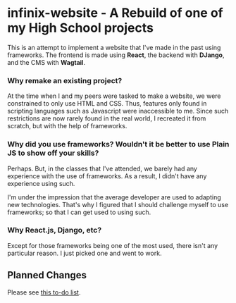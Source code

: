 # infinix-website - A Rebuild of one of my High School projects

This is an attempt to implement a website that I've made in the past using frameworks. The frontend is made using **React**, the backend with **DJango**, and the CMS with **Wagtail**.

### Why remake an existing project?

At the time when I and my peers were tasked to make a website, we were constrained to only use HTML and CSS. Thus, features only found in scripting languages such as Javascript were inaccessible to me. Since such restrictions are now rarely found in the real world, I recreated it from scratch, but with the help of frameworks.

### Why did you use frameworks? Wouldn't it be better to use Plain JS to show off your skills?

Perhaps. But, in the classes that I've attended, we barely had any experience with the use of frameworks. As a result, I didn't have any experience using such.

I'm under the impression that the average developer are used to adapting new technologies. That's why I figured that I should challenge myself to use frameworks; so that I can get used to using such.

### Why React.js, Django, etc?

Except for those frameworks being one of the most used, there isn't any particular reason. I just picked one and went to work.

## Planned Changes

Please see [this to-do list](https://github.com/LifeWatcher123/infinix-website/blob/main/TODO.md).
